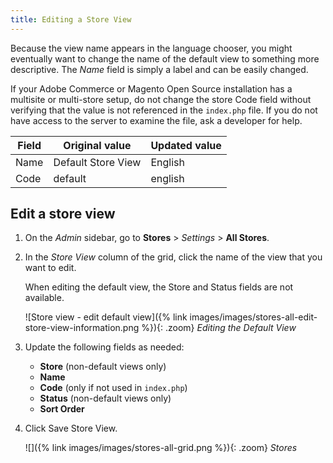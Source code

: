 ```yaml
---
title: Editing a Store View
---
```


Because the view name appears in the language chooser, you might eventually want to change the name of the default view to something more descriptive. The _Name_ field is simply a label and can be easily changed.

If your Adobe Commerce or Magento Open Source installation has a multisite or multi-store setup, do not change the store Code field without verifying that the value is not referenced in the `index.php` file. If you do not have access to the server to examine the file, ask a developer for help.

Field | Original value | Updated value
----- | -------------- | -------------
Name  | Default Store View | English
Code  | default | english

## Edit a store view

1. On the _Admin_ sidebar, go to **Stores** >  _Settings_ > **All Stores**.

1. In the _Store View_ column of the grid, click the name of the view that you want to edit.

    When editing the default view, the Store and Status fields are not available.

    ![Store view - edit default view]({% link images/images/stores-all-edit-store-view-information.png %}){: .zoom}
    _Editing the Default View_

1. Update the following fields as needed:

    - **Store** (non-default views only)
    - **Name**
    - **Code** (only if not used in `index.php`)
    - **Status** (non-default views only)
    - **Sort Order**

1. Click <span class="btn">Save Store View</span>.

    ![]({% link images/images/stores-all-grid.png %}){: .zoom}
    _Stores_
